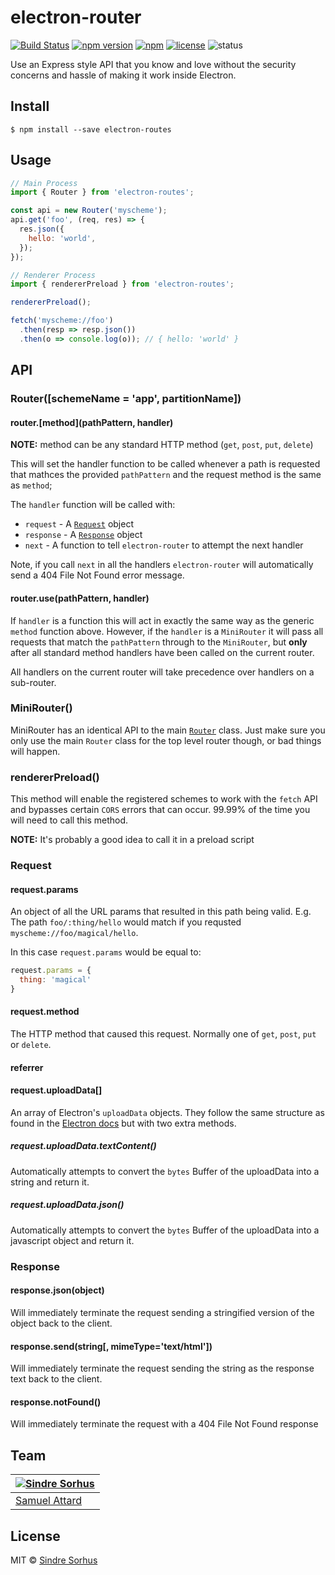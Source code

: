 # electron-router

[![Build Status](https://travis-ci.org/MarshallOfSound/electron-router.svg?branch=master)](https://travis-ci.org/MarshallOfSound/electron-router)
[![npm version](https://badge.fury.io/js/%40marshallofsound%2Felectron-router.svg)](https://badge.fury.io/js/%40marshallofsound%2Felectron-router)
[![npm](https://img.shields.io/npm/dm/electron-routes.svg)](https://www.npmjs.com/package/electron-routes)
[![license](https://img.shields.io/github/license/MarshallOfSound/electron-router.svg?maxAge=2592000)](https://github.com/MarshallOfSound/electron-router/blob/master/LICENSE)
![status](https://img.shields.io/badge/Status-%20Ready%20for%20Awesome-red.svg)

Use an Express style API that you know and love without the security concerns and hassle of making it
work inside Electron.

## Install

```
$ npm install --save electron-routes
```

## Usage

```js
// Main Process
import { Router } from 'electron-routes';

const api = new Router('myscheme');
api.get('foo', (req, res) => {
  res.json({
    hello: 'world',
  });
});

// Renderer Process
import { rendererPreload } from 'electron-routes';

rendererPreload();

fetch('myscheme://foo')
  .then(resp => resp.json())
  .then(o => console.log(o)); // { hello: 'world' }
```

## API

### Router([schemeName = 'app', partitionName])

#### router.\[method\](pathPattern, handler)

**NOTE:** method can be any standard HTTP method (`get`, `post`, `put`, `delete`)

This will set the handler function to be called whenever a path is requested that
mathces the provided `pathPattern` and the request method is the same as `method`;

The `handler` function will be called with:
* `request` - A [`Request`](#request) object
* `response` - A [`Response`](#response) object
* `next` - A function to tell `electron-router` to attempt the next handler

Note, if you call `next` in all the handlers `electron-router` will automatically
send a 404 File Not Found error message.

#### router.use(pathPattern, handler)

If `handler` is a function this will act in exactly the same way as the generic
`method` function above.  However, if the `handler` is a `MiniRouter` it will pass
all requests that match the `pathPattern` through to the `MiniRouter`, but **only**
after all standard method handlers have been called on the current router.

All handlers on the current router will take precedence over handlers on a sub-router.

### MiniRouter()

MiniRouter has an identical API to the main [`Router`](#router) class.  Just make
sure you only use the main `Router` class for the top level router though, or bad
things will happen.

### rendererPreload()

This method will enable the registered schemes to work with the `fetch` API and
bypasses certain `CORS` errors that can occur.  99.99% of the time you will need
to call this method.

**NOTE:** It's probably a good idea to call it in a preload script

### Request

#### request.params

An object of all the URL params that resulted in this path being valid. E.g. The
path `foo/:thing/hello` would match if you requsted `myscheme://foo/magical/hello`.

In this case `request.params` would be equal to:

```js
request.params = {
  thing: 'magical'
}
```

#### request.method

The HTTP method that caused this request.  Normally one of `get`, `post`, `put`
or `delete`.

#### referrer

#### request.uploadData[]

An array of Electron's `uploadData` objects.  They follow the same structure as
found in the [Electron docs](http://electron.atom.io/docs/api/structures/upload-data/)
but with two extra methods.

##### request.uploadData.textContent()

Automatically attempts to convert the `bytes` Buffer of the uploadData into a string
and return it.

##### request.uploadData.json()

Automatically attempts to convert the `bytes` Buffer of the uploadData into a
javascript object and return it.

### Response

#### response.json(object)

Will immediately terminate the request sending a stringified version of the object
back to the client.

#### response.send(string[, mimeType='text/html'])

Will immediately terminate the request sending the string as the response text
back to the client.

#### response.notFound()

Will immediately terminate the request with a 404 File Not Found response


## Team

| [![Sindre Sorhus](https://s.gravatar.com/avatar/1576c987b53868acf73d6ccb08110a78?s=144)](https://sindresorhus.com) |
|---|
| [Samuel Attard](https://samuelattard.com) |

## License

MIT © [Sindre Sorhus](https://sindresorhus.com)
